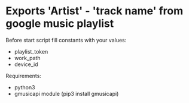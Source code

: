 # Exports 'Artist' - 'track name' from google music playlist
Before start script fill constants with your values:
- playlist_token
- work_path
- device_id

Requirements: 
- python3
- gmusicapi module (pip3 install gmusicapi)
